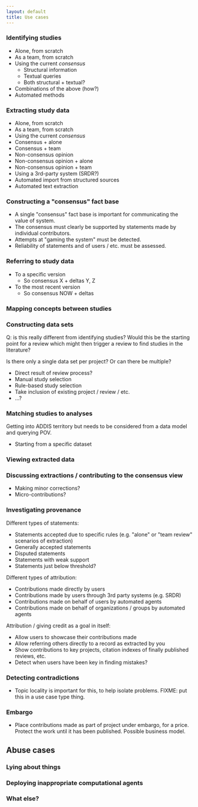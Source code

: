 ```yaml
---
layout: default
title: Use cases
---
```


### Identifying studies ###

 - Alone, from scratch
 - As a team, from scratch
 - Using the current *consensus*
    - Structural information
    - Textual queries
    - Both structural + textual?
 - Combinations of the above (how?)
 - Automated methods

### Extracting study data ###

 - Alone, from scratch
 - As a team, from scratch
 - Using the current *consensus* 
 - Consensus + alone
 - Consensus + team
 - Non-consensus opinion
 - Non-consensus opinion + alone
 - Non-consensus opinion + team
 - Using a 3rd-party system (SRDR?)
 - Automated import from structured sources 
 - Automated text extraction 

### Constructing a "consensus" fact base ###

 - A single "consensus" fact base is important for communicating the value of system.
 - The consensus must clearly be supported by statements made by individual contributors.
 - Attempts at "gaming the system" must be detected.
 - Reliability of statements and of users / etc. must be assessed.

### Referring to study data ###

 - To a specific version
    - So consensus X + deltas Y, Z
 - To the most recent version
    - So consensus NOW + deltas

### Mapping concepts between studies ###

### Constructing data sets ###

Q: is this really different from identifying studies? Would this be the starting point for a review which might then trigger a review to find studies in the literature?

Is there only a single data set per project? Or can there be multiple?

 - Direct result of review process?
 - Manual study selection
 - Rule-based study selection
 - Take inclusion of existing project / review / etc.
 - ...?

### Matching studies to analyses ###

Getting into ADDIS territory but needs to be considered from a data model and querying POV.

 - Starting from a specific dataset

### Viewing extracted data ###

### Discussing extractions / contributing to the consensus view ###

 - Making minor corrections?
 - Micro-contributions?

### Investigating provenance ###

Different types of statements:

 - Statements accepted due to specific rules (e.g. "alone" or "team review" scenarios of extraction)
 - Generally accepted statements
 - Disputed statements
 - Statements with weak support
 - Statements just below threshold?

Different types of attribution:

 - Contributions made directly by users
 - Contributions made by users through 3rd party systems (e.g. SRDR)
 - Contributions made on behalf of users by automated agents
 - Contributions made on behalf of organizations / groups by automated agents

Attribution / giving credit as a goal in itself:

 - Allow users to showcase their contributions made
 - Allow referring others directly to a record as extracted by you
 - Show contributions to key projects, citation indexes of finally published reviews, etc.
 - Detect when users have been key in finding mistakes?

### Detecting contradictions ###

 - Topic locality is important for this, to help isolate problems. FIXME: put this in a use case type thing.

### Embargo ###

 - Place contributions made as part of project under embargo, for a price. Protect the work until it has been published. Possible business model.

## Abuse cases ##

### Lying about things ###

### Deploying inappropriate computational agents ###

### What else? ###
